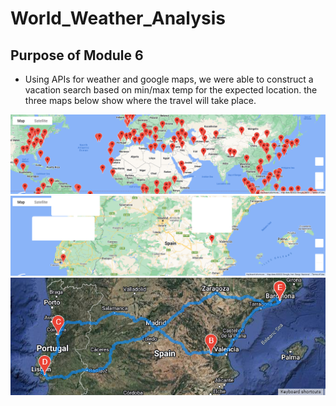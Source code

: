 # World_Weather_Analysis
## Purpose of Module 6

* Using APIs for weather and google maps, we were able to construct a vacation search based on min/max temp for the expected location. the three maps below show where the travel will take place. 

![](Vacation_Search/WeatherPy_vacation_map.png)
![](Vaction_Itinerary/WeatherPy_travel_map_markers.png)
![](Vaction_Itinerary/WeatherPy_travel_map.png)
